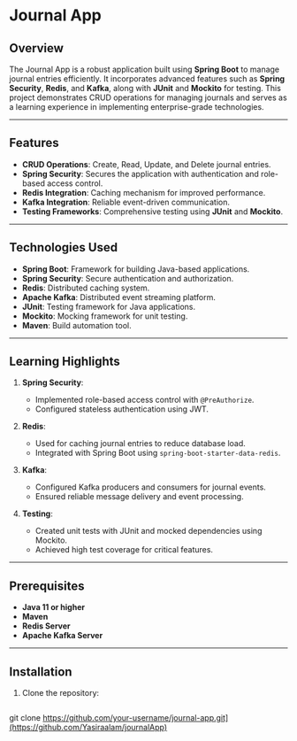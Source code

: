 # Journal App

## Overview
The Journal App is a robust application built using **Spring Boot** to manage journal entries efficiently. It incorporates advanced features such as **Spring Security**, **Redis**, and **Kafka**, along with **JUnit** and **Mockito** for testing. This project demonstrates CRUD operations for managing journals and serves as a learning experience in implementing enterprise-grade technologies.

---

## Features
- **CRUD Operations**: Create, Read, Update, and Delete journal entries.
- **Spring Security**: Secures the application with authentication and role-based access control.
- **Redis Integration**: Caching mechanism for improved performance.
- **Kafka Integration**: Reliable event-driven communication.
- **Testing Frameworks**: Comprehensive testing using **JUnit** and **Mockito**.

---

## Technologies Used
- **Spring Boot**: Framework for building Java-based applications.
- **Spring Security**: Secure authentication and authorization.
- **Redis**: Distributed caching system.
- **Apache Kafka**: Distributed event streaming platform.
- **JUnit**: Testing framework for Java applications.
- **Mockito**: Mocking framework for unit testing.
- **Maven**: Build automation tool.

---

## Learning Highlights
1. **Spring Security**:
   - Implemented role-based access control with `@PreAuthorize`.
   - Configured stateless authentication using JWT.

2. **Redis**:
   - Used for caching journal entries to reduce database load.
   - Integrated with Spring Boot using `spring-boot-starter-data-redis`.

3. **Kafka**:
   - Configured Kafka producers and consumers for journal events.
   - Ensured reliable message delivery and event processing.

4. **Testing**:
   - Created unit tests with JUnit and mocked dependencies using Mockito.
   - Achieved high test coverage for critical features.

---

## Prerequisites
- **Java 11 or higher**
- **Maven**
- **Redis Server**
- **Apache Kafka Server**

---

## Installation
1. Clone the repository:
   ```bash
  git clone https://github.com/your-username/journal-app.git](https://github.com/Yasiraalam/journalApp)
   
